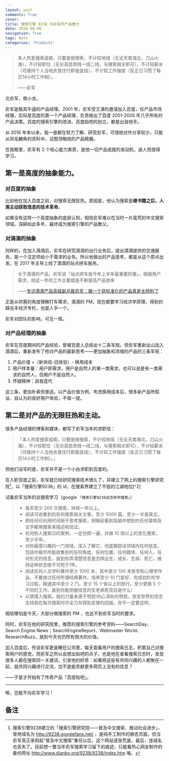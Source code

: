 ```yaml
---
layout: post
comments: True
cover:
title: 搜索引擎 9238 与俞军的产品魅力
date: 2018-08-08
navigation: True
tags: Note
categories: 'Products'
---
```


> 本人热爱搜索成痴，只要是做搜索，不计较地域（无论天南海北，刀山火海），不计较职位（无论高低贵贱一线二线，与搜索相关即可），不计较薪水（可维持个人当地衣食住行即是底线），不计较工作强度（反正已习惯了每日14小时工作制）。
>
> ——俞军

<!--more-->



北俞军，南小龙。

俞军是极其牛逼的产品经理。2001 年，俞军受王湛的邀请加入百度，任产品市场经理，实际是百度的第一个产品经理，负责做出了百度 2001-2005 年几乎所有的产品决策。百度的搜索引擎的改进、百度贴吧的创立，都是出自他手。

从 2016 年末以来，我一直都在努力了解、研究俞军，可惜他对外分享较少，只能从凤毛麟角的资料中，试图领略他的产品精髓。

在我眼里，俞军有 2 个核心能力素质，是他一切产品成就的发动机，迷人而值得学习。

## 第一是高度的抽象能力。

### 对百度的抽象

比如他在加入百度之前，对搜索无限狂热。原因是，他认为搜索是**继书籍之后，人类主动获取信息的技术革命**。

如果没有这样一个高度抽象的底层认知，相信俞军难以在当时一片蛮荒的中文搜索领域，深耕如此多年，最终成为搜索引擎的产品教父。

### 对滴滴的抽象

同样的，在加入滴滴后，俞军在研究滴滴的出行业务后，提出滴滴提供的交通服务，是一个注定供给小于需求的业务。所以他做出的产品思考，都是从这个原点出发，在 2017 年主导上线了滴滴的站点拼车服务。

> 关于滴滴的产品，俞军说「站点拼车是今年上半年最重要的事」，根据用户需求，他这一年的工作主要就是不断提高产品效率
> 
> 
> ——[专访滴滴产品高级副总裁俞军：做一个非标准化的产品真是太特别了](http://www.pingwest.com/didi-yu-jun/)

正是从供需的角度理解打车需求，滴滴的 PM，现在都要学习经济学原理，得到的薛兆丰经济专栏，也是人手一个。

俞军对团队的影响，可见一斑。

### 对产品经理的抽象

俞军在百度期间的产品经验，曾被百度人总结出十二条军规。但俞军重新出山加入滴滴后，重新发布了他对产品的最新思考——更加抽象和浓缩的产品的三条军规：

1. 产品价值 =（新体验-旧体验）- 换用成本
2. 用户样本量：用户即需求，用户是自然人的某一类需求，也可以说是有一类需求的自然人，但用户不是自然人。
3. 怀疑精神：自我迭代

这三条，更加朴素但普适。以产品价值为例，考虑换用成本后，很多新产品所假设、自认为的良好用户体验，不值一提。

## 第二是对产品的无限狂热和主动。

很多产品经理的博客和媒体，都写了俞军当年的求职信：

> 「本人热爱搜索成痴，只要是做搜索，不计较地域（无论天南海北，刀山火海），不计较职位（无论高低贵贱一线二线，与搜索相关即可），不计较薪水（可维持个人当地衣食住行即是底线），不计较工作强度（反正已习惯了每日14小时工作制）。」

但他们没写的是，俞军并不是一个小白求职到百度的。

在入职百度之前，俞军就已经研究搜索技术很久了，并建立了网上的搜索引擎研究院[^1]，以「搜索引擎9238」的 id，在搜索界建立了不低的江湖地位[^2]

试看俞军当年的谈搜索学习（google `「搜索引擎9238谈怎样学搜索」`）

> * 每天至少 200 次搜索，持续一年以上。
> * 阅读可收集到的任何搜索相关文章，至少 5000 篇，至少一半是英文。
> * 把任何可利用时间用于思考搜索，把眼前看到及脑中想到的任何事物及文字都用搜索来描述和验证。
> * 任何别人搜索过的案例，一定仿照一遍，并做 10 倍以上的变化搜索，至少半年。
> * 对你最感兴趣的一门领域，深入了解它，彻底跟踪该领域内任何信息，包括你极尽所能收集到的任何角度、任何位置、任何媒体、任何人、任何形式的信息，直到你弄清楚信息是怎样出生、成长、生病、死亡，维持这种状态绝不可短于1年。
> * 阅读任何人文学科著作至少 1000 本，其中至少 100 本哲学和心理学作品，不要放过任何所谓经典著作。培养至少 10 门爱好，完成初阶的学习过程，精通其中至少 2 门。至少 15 个省以上的旅行。至少更换 5 个不同的工作。直到你能把握信息的生老病死背后是什么!
> * 以感情入搜索。我的力量来源于愤怒!内心深处的愤怒，改变世界的信念支持我在每次搜索时尽全力并得到足够的回报。你不一定要这样。
　　

相信哪怕是今天，大部分做搜索的 PM ，也达不到俞军当时的要求。

同时，俞军在他的研究院里，推荐的搜索引擎的参考资料——SearchDay、Search Engine News；SearchEngineReport、Webmaster World、ResearchBuzz，放到今天也仍然有很大的价值。

加入百度后，传说俞军更是睡在公司里，每天查看用户的搜索日志，积累自己对搜索用户的感觉。而俞军之所以会想出贴吧的点子，也是他在查看搜索日志时，发现很多人都在搜索同一关键词，引发他的好奇：如果把这些有共同兴趣的人都聚在一起，就共同兴趣进行交流，岂不是能贡献更多网页上没有的信息？

——于是才开始有了传奇产品「百度贴吧」。

---

唉，岂能不向俞军学习！

## 备注

[^1]:搜索引擎9238建立的「搜索引擎研究院——普及中文搜索、推动社会进步」，曾用域名为 http://9238.googlefans.net/ ，是纯手工制作的静态页面，但当俞军真正承担起“普及中文搜索”重任以后，这个网站逐渐荒废，最后，连域名也丢失了。目前想一瞥当年俞军搜索学习留下的痕迹，只能看热心网友制作的备份网址 http://www.dianbo.org/9238/9238/index.htm 咯。



